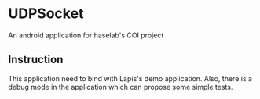 # UDPSocket
An android application for haselab's COI project

## Instruction
This application need to bind with Lapis's demo application. Also, there is a debug mode in the application which can propose some simple tests.
